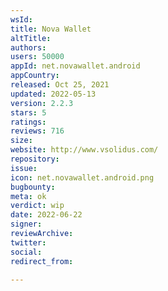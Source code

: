 ```yaml
---
wsId: 
title: Nova Wallet
altTitle: 
authors: 
users: 50000
appId: net.novawallet.android
appCountry: 
released: Oct 25, 2021
updated: 2022-05-13
version: 2.2.3
stars: 5
ratings: 
reviews: 716
size: 
website: http://www.vsolidus.com/
repository: 
issue: 
icon: net.novawallet.android.png
bugbounty: 
meta: ok
verdict: wip
date: 2022-06-22
signer: 
reviewArchive: 
twitter: 
social: 
redirect_from: 

---
```


